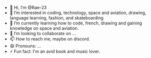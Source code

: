 - 👋 Hi, I’m @Rae-23
- 👀 I’m interested in coding, technology, space and aviation, drawing, language learning, fashion, and skateboarding
- 🌱 I’m currently learning how to code, french, drawing and gaining knowledge on space and aviation. 
- 💞️ I’m looking to collaborate on ...
- 📫 How to reach me, maybe on discord. 
- 😄 Pronouns: ...
- ⚡ Fun fact: I'm an avid book and music lover. 

<!---
Rae-23/Rae-23 is a ✨ special ✨ repository because its `README.md` (this file) appears on your GitHub profile.
You can click the Preview link to take a look at your changes.
--->
